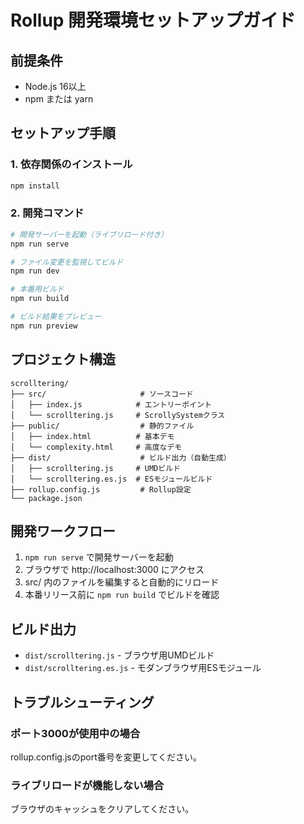 # Rollup 開発環境セットアップガイド

## 前提条件

- Node.js 16以上
- npm または yarn

## セットアップ手順

### 1. 依存関係のインストール

```bash
npm install
```

### 2. 開発コマンド

```bash
# 開発サーバーを起動（ライブリロード付き）
npm run serve

# ファイル変更を監視してビルド
npm run dev

# 本番用ビルド
npm run build

# ビルド結果をプレビュー
npm run preview
```

## プロジェクト構造

```
scrolltering/
├── src/                     # ソースコード
│   ├── index.js            # エントリーポイント
│   └── scrolltering.js     # ScrollySystemクラス
├── public/                  # 静的ファイル
│   ├── index.html          # 基本デモ
│   └── complexity.html     # 高度なデモ
├── dist/                    # ビルド出力（自動生成）
│   ├── scrolltering.js     # UMDビルド
│   └── scrolltering.es.js  # ESモジュールビルド
├── rollup.config.js         # Rollup設定
└── package.json
```

## 開発ワークフロー

1. `npm run serve` で開発サーバーを起動
2. ブラウザで http://localhost:3000 にアクセス
3. src/ 内のファイルを編集すると自動的にリロード
4. 本番リリース前に `npm run build` でビルドを確認

## ビルド出力

- `dist/scrolltering.js` - ブラウザ用UMDビルド
- `dist/scrolltering.es.js` - モダンブラウザ用ESモジュール

## トラブルシューティング

### ポート3000が使用中の場合
rollup.config.jsのport番号を変更してください。

### ライブリロードが機能しない場合
ブラウザのキャッシュをクリアしてください。